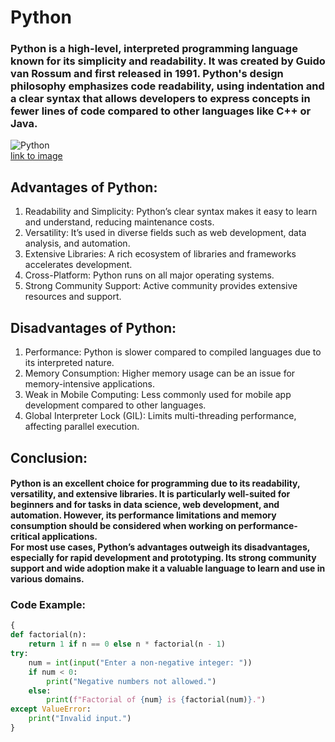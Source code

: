 # Python
### Python is a high-level, interpreted programming language known for its simplicity and readability. It was created by Guido van Rossum and first released in 1991. Python's design philosophy emphasizes code readability, using indentation and a clear syntax that allows developers to express concepts in fewer lines of code compared to other languages like C++ or Java.
![Python](https://www.dicsinnovatives.com/blog/wp-content/uploads/2023/08/python-blog-image.jpg)
<br>[link to image](https://www.dicsinnovatives.com/blog/wp-content/uploads/2023/08/python-blog-image.jpg)
## Advantages of Python:
1. Readability and Simplicity: Python’s clear syntax makes it easy to learn and understand, reducing maintenance costs.
2. Versatility: It’s used in diverse fields such as web development, data analysis, and automation.
3. Extensive Libraries: A rich ecosystem of libraries and frameworks accelerates development.
4. Cross-Platform: Python runs on all major operating systems.
5. Strong Community Support: Active community provides extensive resources and support.
## Disadvantages of Python:
1. Performance: Python is slower compared to compiled languages due to its interpreted nature.
2. Memory Consumption: Higher memory usage can be an issue for memory-intensive applications.
3. Weak in Mobile Computing: Less commonly used for mobile app development compared to other languages.
4. Global Interpreter Lock (GIL): Limits multi-threading performance, affecting parallel execution.
## Conclusion:
#### Python is an excellent choice for programming due to its readability, versatility, and extensive libraries. It is particularly well-suited for beginners and for tasks in data science, web development, and automation. However, its performance limitations and memory consumption should be considered when working on performance-critical applications.<br> For most use cases, Python’s advantages outweigh its disadvantages, especially for rapid development and prototyping. Its strong community support and wide adoption make it a valuable language to learn and use in various domains.
### Code Example:

```python
{
def factorial(n):
    return 1 if n == 0 else n * factorial(n - 1)
try:
    num = int(input("Enter a non-negative integer: "))
    if num < 0:
        print("Negative numbers not allowed.")
    else:
        print(f"Factorial of {num} is {factorial(num)}.")
except ValueError:
    print("Invalid input.")
}
